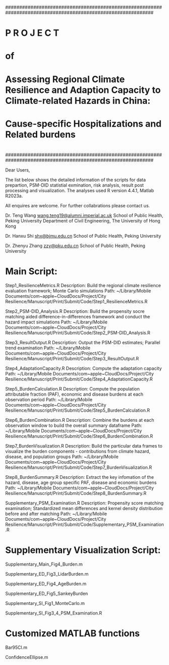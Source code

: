 
#############################################################################################################
#
#                                   P   R   O   J   E   C   T
#                                               of
#     Assessing Regional Climate Resilience and Adaption Capacity to Climate-related Hazards in China: 
#                      Cause-specific Hospitalizations and Related burdens
#
#############################################################################################################

Dear Users,

The list below shows the detailed information of the scripts for data prepartion, PSM-DID statistial exmination, risk analysis, result post processing and visualization. The analyses used R version 4.4.1, Matlab R2023a. 

All enquires are welcome. For further collabrations please contact us.


Dr. Teng Wang
wang.teng19@alumni.imperial.ac.uk
School of Public Health, Peking University
Department of Civil Engineering, The University of Hong Kong

Dr. Hanxu Shi
shx@bjmu.edu.cn
School of Public Health, Peking University

Dr. Zhenyu Zhang
zzy@pku.edu.cn
School of Public Health, Peking University


# Main Script:

Step1_ResilienceMetrics.R
Description: Build the regional climate resilience evaluation framework; Monte Carlo simulations
Path: ~/Library/Mobile Documents/com~apple~CloudDocs/Project/City Resilience/Manuscript/Print/Submit/Code/Step1_ResilienceMetrics.R

Step2_PSM-DID_Analysis.R
Description: Build the propensity socre matching aided difference-in-differences framework and conduct the hazard impact simulations 
Path: ~/Library/Mobile Documents/com~apple~CloudDocs/Project/City Resilience/Manuscript/Print/Submit/Code/Step2_PSM-DID_Analysis.R

Step3_ResultOutput.R
Description: Output the PSM-DID estimates; Parallel trend examination 
Path: ~/Library/Mobile Documents/com~apple~CloudDocs/Project/City Resilience/Manuscript/Print/Submit/Code/Step3_ResultOutput.R

Step4_AdaptationCapacity.R
Description: Compute the adaptation capacity
Path: ~/Library/Mobile Documents/com~apple~CloudDocs/Project/City Resilience/Manuscript/Print/Submit/Code/Step4_AdaptationCapacity.R

Step5_BurdenCalculation.R
Description: Compute the population attributable fraction (PAF), economic and disease burdens at each observation period
Path: ~/Library/Mobile Documents/com~apple~CloudDocs/Project/City Resilience/Manuscript/Print/Submit/Code/Step5_BurdenCalculation.R

Step6_BurdenCombination.R
Description: Combine the burdens at each observation window to build the overall summary dataframe
Path: ~/Library/Mobile Documents/com~apple~CloudDocs/Project/City Resilience/Manuscript/Print/Submit/Code/Step6_BurdenCombination.R

Step7_BurdenVisualization.R
Description: Build the particular data frames to visualize the burden components - contributions from climate hazard, disease, and population groups
Path: ~/Library/Mobile Documents/com~apple~CloudDocs/Project/City Resilience/Manuscript/Print/Submit/Code/Step7_BurdenVisualization.R

Step8_BurdenSummary.R
Description: Extract the key infomation of the hazard, disease, age group specific PAF, disease and economic burdens
Path: ~/Library/Mobile Documents/com~apple~CloudDocs/Project/City Resilience/Manuscript/Print/Submit/Code/Step8_BurdenSummary.R

Supplementary_PSM_Examination.R
Description: Propensity score matching examination; Standardized mean differences and kernel density distribution before and after matching
Path: ~/Library/Mobile Documents/com~apple~CloudDocs/Project/City Resilience/Manuscript/Print/Submit/Code/Supplementary_PSM_Examination.R

# Supplementary Visualization Script:

Supplementary_Main_Fig4_Burden.m

Supplementary_ED_Fig3_LidarBurden.m

Supplementary_ED_Fig4_AgeBurden.m

Supplementary_ED_Fig5_SankeyBurden

Supplementary_SI_Fig1_MonteCarlo.m

Supplementary_SI_Fig3_4_PSM_Examination.R

# Customized MATLAB functions

Bar95CI.m

ConfidenceEllipse.m



